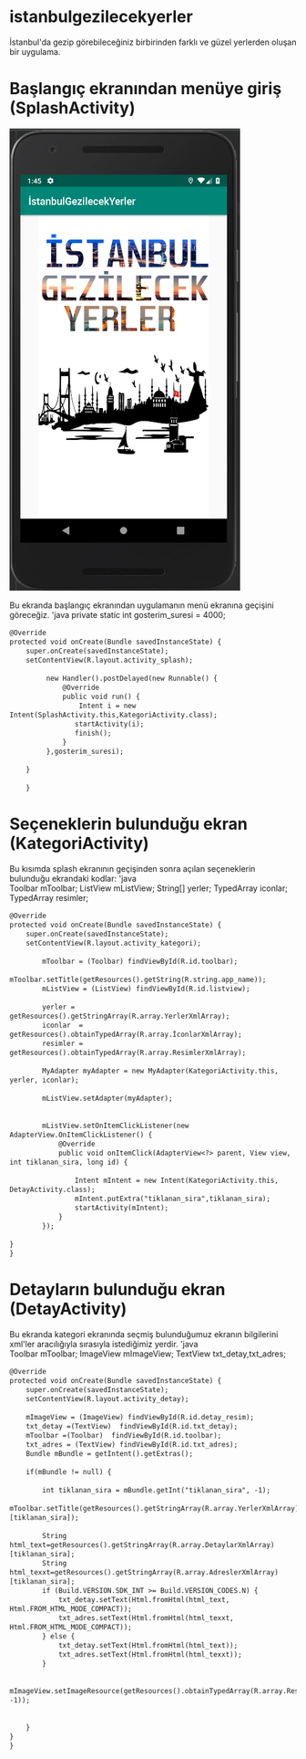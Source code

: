 # istanbulgezilecekyerler
İstanbul'da gezip görebileceğiniz birbirinden farklı ve güzel yerlerden oluşan bir uygulama.

# Başlangıç ekranından menüye giriş (SplashActivity)

<img src = "https://github.com/Berkaymert/istanbulgezilecekyerler/blob/master/s1.png" />


 Bu ekranda başlangıç ekranından uygulamanın menü ekranına geçişini göreceğiz.
'java
    private static int gosterim_suresi = 4000;

    @Override
    protected void onCreate(Bundle savedInstanceState) {
        super.onCreate(savedInstanceState);
        setContentView(R.layout.activity_splash);

             new Handler().postDelayed(new Runnable() {
                 @Override
                 public void run() {
                     Intent i = new Intent(SplashActivity.this,KategoriActivity.class);
                    startActivity(i);
                    finish();
                 }
             },gosterim_suresi);

        }

        }
        
   
   
   
   
   
   # Seçeneklerin bulunduğu ekran (KategoriActivity)
   Bu kısımda splash ekranının geçişinden sonra açılan seçeneklerin bulunduğu ekrandaki kodlar:
'java  
    Toolbar mToolbar;
    ListView mListView;
    String[] yerler;
    TypedArray iconlar;
    TypedArray resimler;

    @Override
    protected void onCreate(Bundle savedInstanceState) {
        super.onCreate(savedInstanceState);
        setContentView(R.layout.activity_kategori);

            mToolbar = (Toolbar) findViewById(R.id.toolbar);
            mToolbar.setTitle(getResources().getString(R.string.app_name));
            mListView = (ListView) findViewById(R.id.listview);

            yerler = getResources().getStringArray(R.array.YerlerXmlArray);
            iconlar  = getResources().obtainTypedArray(R.array.İconlarXmlArray);
            resimler = getResources().obtainTypedArray(R.array.ResimlerXmlArray);

            MyAdapter myAdapter = new MyAdapter(KategoriActivity.this, yerler, iconlar);

            mListView.setAdapter(myAdapter);


            mListView.setOnItemClickListener(new AdapterView.OnItemClickListener() {
                @Override
                public void onItemClick(AdapterView<?> parent, View view, int tiklanan_sira, long id) {

                    Intent mIntent = new Intent(KategoriActivity.this, DetayActivity.class);
                    mIntent.putExtra("tiklanan_sira",tiklanan_sira);
                    startActivity(mIntent);
                }
            });

    }
    }
# Detayların bulunduğu ekran (DetayActivity)
Bu ekranda kategori ekranında seçmiş bulunduğumuz ekranın bilgilerini xml'ler aracılığıyla sırasıyla istediğimiz yerdir.
'java    
    Toolbar mToolbar;
    ImageView mImageView;
    TextView txt_detay,txt_adres;

    @Override
    protected void onCreate(Bundle savedInstanceState) {
        super.onCreate(savedInstanceState);
        setContentView(R.layout.activity_detay);

        mImageView = (ImageView) findViewById(R.id.detay_resim);
        txt_detay =(TextView)  findViewById(R.id.txt_detay);
        mToolbar =(Toolbar)  findViewById(R.id.toolbar);
        txt_adres = (TextView) findViewById(R.id.txt_adres);
        Bundle mBundle = getIntent().getExtras();

        if(mBundle != null) {

            int tiklanan_sira = mBundle.getInt("tiklanan_sira", -1);
            mToolbar.setTitle(getResources().getStringArray(R.array.YerlerXmlArray)[tiklanan_sira]);

            String html_text=getResources().getStringArray(R.array.DetaylarXmlArray)[tiklanan_sira];
            String html_texxt=getResources().getStringArray(R.array.AdreslerXmlArray)[tiklanan_sira];
            if (Build.VERSION.SDK_INT >= Build.VERSION_CODES.N) {
                txt_detay.setText(Html.fromHtml(html_text, Html.FROM_HTML_MODE_COMPACT));
                txt_adres.setText(Html.fromHtml(html_texxt, Html.FROM_HTML_MODE_COMPACT));
            } else {
                txt_detay.setText(Html.fromHtml(html_text));
                txt_adres.setText(Html.fromHtml(html_texxt));
            }

            mImageView.setImageResource(getResources().obtainTypedArray(R.array.ResimlerXmlArray).getResourceId(tiklanan_sira, -1));


        }
    }
    }
